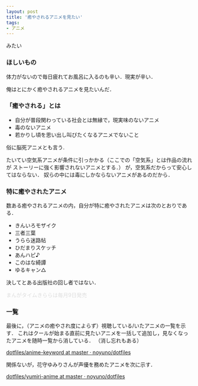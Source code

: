 ```yaml
---
layout: post
title: '癒やされるアニメを見たい'
tags:
- アニメ
---
```


みたい

### ほしいもの

体力がないので毎日疲れてお風呂に入るのも辛い．現実が辛い．

俺はとにかく癒やされるアニメを見たいんだ．

### 「癒やされる」とは

- 自分が普段関わっている社会とは無縁で，現実味のないアニメ
- 毒のないアニメ
- 若かりし頃を思い出し叫びたくなるアニメでないこと

俗に脳死アニメとも言う.

たいてい空気系アニメが条件に引っかかる（ここでの「空気系」とは作品の流れが
ストーリーに強く影響されないアニメとする．）
が，空気系だからって安心してはならない．
奴らの中には毒にしかならないアニメがあるのだから．

### 特に癒やされたアニメ

数ある癒やされるアニメの内，自分が特に癒やされたアニメは次のとおりである．

- きんいろモザイク
- 三者三葉
- うらら迷路帖
- ひだまりスケッチ
- あんハピ♪
- このはな綺譚
- ゆるキャン△

決してとある出版社の回し者ではない．

<div style="color:#ddd">まんがタイムきららは毎月9日発売</div>

### 一覧

最後に，（アニメの癒やされ度によらず）視聴している/いたアニメの一覧を示す．
これはクールが始まる直前に見たいアニメを一括して追加し，見なくなったアニメを随時一覧から消している．
（消し忘れもある）

[dotfiles/anime-keyword at master · noyuno/dotfiles](https://github.com/noyuno/dotfiles/blob/master/list/anime-keyword)

関係ないが，花守ゆみりさんが声優を務めたアニメを次に示す．

[dotfiles/yumiri-anime at master · noyuno/dotfiles](https://github.com/noyuno/dotfiles/blob/master/list/yumiri-anime)

